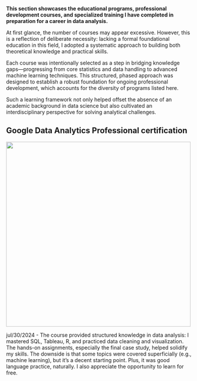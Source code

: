 **This section showcases the educational programs, professional development courses, and specialized training I have completed in preparation for a career in data analysis.**

At first glance, the number of courses may appear excessive. However, this is a reflection of deliberate necessity: lacking a formal foundational education in this field, I adopted a systematic approach to building both theoretical knowledge and practical skills.     

Each course was intentionally selected as a step in bridging knowledge gaps—progressing from core statistics and data handling to advanced machine learning techniques. This structured, phased approach was designed to establish a robust foundation for ongoing professional development, which accounts for the diversity of programs listed here.      

Such a learning framework not only helped offset the absence of an academic background in data science but also cultivated an interdisciplinary perspective for solving analytical challenges.


## Google Data Analytics Professional certification  ##

<img src="https://github.com/user-attachments/assets/c50490fa-f76f-49e3-9af0-57ae419654b4" width="500"  />

jul/30/2024 - The course provided structured knowledge in data analysis: I mastered SQL, Tableau, R, and practiced data cleaning and visualization. The hands-on assignments, especially the final case study, helped solidify my skills. The downside is that some topics were covered superficially (e.g., machine learning), but it’s a decent starting point. Plus, it was good language practice, naturally. I also appreciate the opportunity to learn for free.
